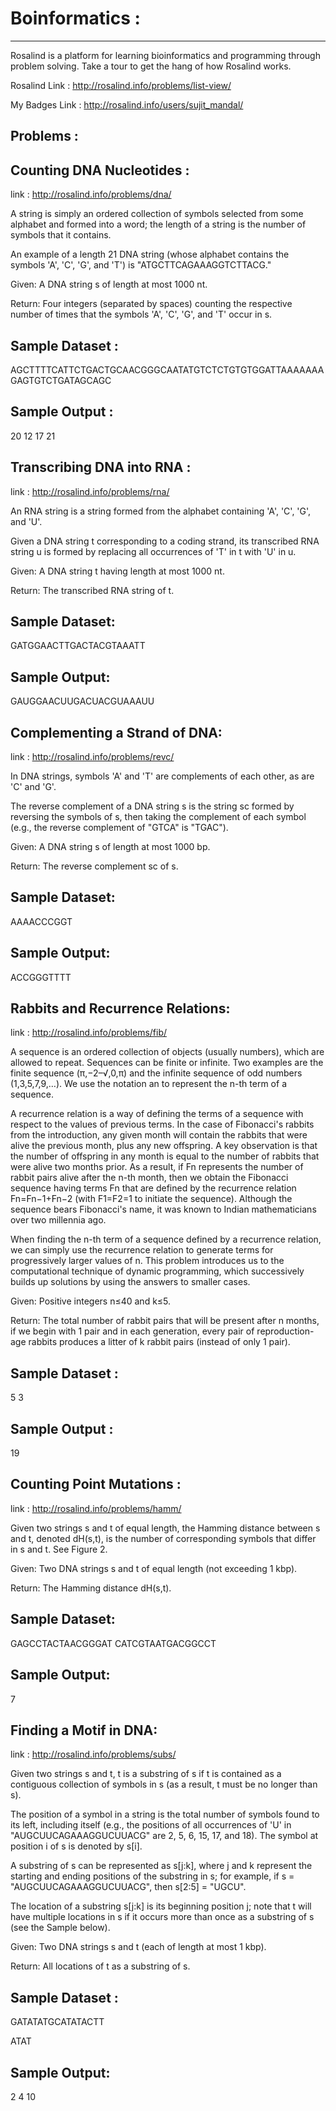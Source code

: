 # Boinformatics :
-----------------

Rosalind is a platform for learning bioinformatics and programming through problem solving. Take a tour to get the hang of how Rosalind works.

Rosalind Link : http://rosalind.info/problems/list-view/


My Badges Link : http://rosalind.info/users/sujit_mandal/

Problems : 
----------

Counting DNA Nucleotides :
--------------------------
link : http://rosalind.info/problems/dna/

A string is simply an ordered collection of symbols selected from some alphabet and formed into a word; the length of a string is the number of symbols that it contains.

An example of a length 21 DNA string (whose alphabet contains the symbols 'A', 'C', 'G', and 'T') is "ATGCTTCAGAAAGGTCTTACG."

Given: A DNA string s of length at most 1000 nt.

Return: Four integers (separated by spaces) counting the respective number of times that the symbols 'A', 'C', 'G', and 'T' occur in s.

Sample Dataset :
----------------
AGCTTTTCATTCTGACTGCAACGGGCAATATGTCTCTGTGTGGATTAAAAAAAGAGTGTCTGATAGCAGC

Sample Output :
-------------
20 12 17 21


Transcribing DNA into RNA :
---------------------------
link : http://rosalind.info/problems/rna/

An RNA string is a string formed from the alphabet containing 'A', 'C', 'G', and 'U'.

Given a DNA string t corresponding to a coding strand, its transcribed RNA string u is formed by replacing all occurrences of 'T' in t with 'U' in u.

Given: A DNA string t having length at most 1000 nt.

Return: The transcribed RNA string of t.

Sample Dataset:
---------------
GATGGAACTTGACTACGTAAATT

Sample Output:
--------------
GAUGGAACUUGACUACGUAAAUU

Complementing a Strand of DNA:
-----------------------------
link : http://rosalind.info/problems/revc/

In DNA strings, symbols 'A' and 'T' are complements of each other, as are 'C' and 'G'.

The reverse complement of a DNA string s is the string sc formed by reversing the symbols of s, then taking the complement of each symbol (e.g., the reverse complement of "GTCA" is "TGAC").

Given: A DNA string s of length at most 1000 bp.

Return: The reverse complement sc of s.

Sample Dataset:
--------------
AAAACCCGGT

Sample Output:
-------------
ACCGGGTTTT

Rabbits and Recurrence Relations:
-----------------------------
link : http://rosalind.info/problems/fib/

A sequence is an ordered collection of objects (usually numbers), which are allowed to repeat. Sequences can be finite or infinite. Two examples are the finite sequence (π,−2–√,0,π) and the infinite sequence of odd numbers (1,3,5,7,9,…). We use the notation an to represent the n-th term of a sequence.

A recurrence relation is a way of defining the terms of a sequence with respect to the values of previous terms. In the case of Fibonacci's rabbits from the introduction, any given month will contain the rabbits that were alive the previous month, plus any new offspring. A key observation is that the number of offspring in any month is equal to the number of rabbits that were alive two months prior. As a result, if Fn represents the number of rabbit pairs alive after the n-th month, then we obtain the Fibonacci sequence having terms Fn that are defined by the recurrence relation Fn=Fn−1+Fn−2 (with F1=F2=1 to initiate the sequence). Although the sequence bears Fibonacci's name, it was known to Indian mathematicians over two millennia ago.

When finding the n-th term of a sequence defined by a recurrence relation, we can simply use the recurrence relation to generate terms for progressively larger values of n. This problem introduces us to the computational technique of dynamic programming, which successively builds up solutions by using the answers to smaller cases.

Given: Positive integers n≤40 and k≤5.

Return: The total number of rabbit pairs that will be present after n months, if we begin with 1 pair and in each generation, every pair of reproduction-age rabbits produces a litter of k rabbit pairs (instead of only 1 pair).

Sample Dataset :
--------------
5 3

Sample Output :
--------------
19

Counting Point Mutations :
------------------------
link : http://rosalind.info/problems/hamm/


Given two strings s and t of equal length, the Hamming distance between s and t, denoted dH(s,t), is the number of corresponding symbols that differ in s and t. See Figure 2.

Given: Two DNA strings s and t of equal length (not exceeding 1 kbp).

Return: The Hamming distance dH(s,t).

Sample Dataset:
-------------
GAGCCTACTAACGGGAT
CATCGTAATGACGGCCT

Sample Output:
---------
7

Finding a Motif in DNA:
-----------------------
link : http://rosalind.info/problems/subs/

Given two strings s and t, t is a substring of s if t is contained as a contiguous collection of symbols in s (as a result, t must be no longer than s).

The position of a symbol in a string is the total number of symbols found to its left, including itself (e.g., the positions of all occurrences of 'U' in "AUGCUUCAGAAAGGUCUUACG" are 2, 5, 6, 15, 17, and 18). The symbol at position i of s is denoted by s[i].

A substring of s can be represented as s[j:k], where j and k represent the starting and ending positions of the substring in s; for example, if s = "AUGCUUCAGAAAGGUCUUACG", then s[2:5] = "UGCU".

The location of a substring s[j:k] is its beginning position j; note that t will have multiple locations in s if it occurs more than once as a substring of s (see the Sample below).

Given: Two DNA strings s and t (each of length at most 1 kbp).

Return: All locations of t as a substring of s.

Sample Dataset :
---------------
GATATATGCATATACTT

ATAT

Sample Output:
------------
2 4 10
